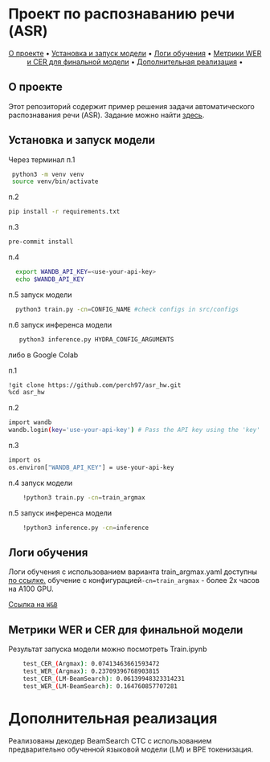 # Проект по распознаванию речи (ASR)

<p align="center">
  <a href="#о-проекте">О проекте</a> •
  <a href="#Установка и запуск модели"">Установка и запуск модели</a> •
  <a href="#Логи обучения">Логи обучения</a> •
  <a href="#метрики-wer-и-cer-для-финальной-модели">Метрики WER и CER для финальной модели</a> •
  <a href="#Дополнительная реализация">Дополнительная реализация</a> •
</p>


## О проекте

Этот репозиторий содержит пример решения задачи автоматического распознавания речи (ASR). 
Задание можно найти [здесь](https://github.com/NickKar30/SpeechAI/tree/main/hw2). 

## Установка и запуск модели

Через терминал
п.1
  ```bash
   python3 -m venv venv
   source venv/bin/activate
   ```

п.2 
   ```bash
   pip install -r requirements.txt
   ```
п.3 
   ```bash
   pre-commit install
   ```
п.4
```bash
  export WANDB_API_KEY=<use-your-api-key>
  echo $WANDB_API_KEY
```
п.5 запуск модели
```bash
  python3 train.py -cn=CONFIG_NAME #check configs in src/configs
```
п.6 запуск инференса модели
```bash
   python3 inference.py HYDRA_CONFIG_ARGUMENTS
```
либо в Google Colab

п.1
  ```bash
  !git clone https://github.com/perch97/asr_hw.git
  %cd asr_hw
  ```

п.2  
  ```bash
  import wandb
  wandb.login(key='use-your-api-key') # Pass the API key using the 'key' keyword argument
  ```
п.3
  ```bash
  import os
  os.environ["WANDB_API_KEY"] = use-your-api-key
  ```
п.4 запуск модели
```bash
    !python3 train.py -cn=train_argmax
```

п.5 запуск инференса модели
```bash
    !python3 inference.py -cn=inference
```
## Логи обучения


Логи обучения с использованием варианта train_argmax.yaml доступны [по ссылке.](https://wandb.ai/vadim-smir97-simon-fraser-university/ASR_HW/runs/9cwgliuq/logs)
обучение с конфигурацией`-cn=train_argmax` - более 2х часов на A100 GPU.

[Ссылка на `W&B`](https://wandb.ai/vadim-smir97-simon-fraser-university/ASR_HW?nw=nwuservadimsmir97)



## Метрики WER и CER для финальной модели
Результат запуска модели можно посмотреть Train.ipynb
```bash
    test_CER_(Argmax): 0.07413463661593472
    test_WER_(Argmax): 0.23709396768903815
    test_CER_(LM-BeamSearch): 0.06139948323314231
    test_WER_(LM-BeamSearch): 0.164760857707281
```
# Дополнительная реализация
Реализованы декодер BeamSearch CTC с использованием предварительно обученной языковой модели (LM) и BPE токенизация.



